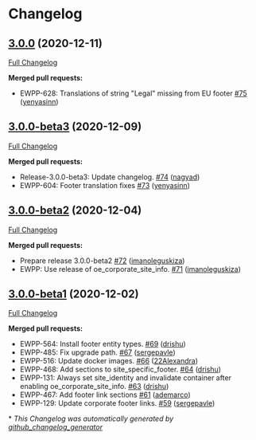 # Changelog

## [3.0.0](https://github.com/openeuropa/oe_corporate_blocks/tree/3.0.0) (2020-12-11)

[Full Changelog](https://github.com/openeuropa/oe_corporate_blocks/compare/3.0.0-beta3...3.0.0)

**Merged pull requests:**

- EWPP-628: Translations of string "Legal" missing from EU footer [\#75](https://github.com/openeuropa/oe_corporate_blocks/pull/75) ([yenyasinn](https://github.com/yenyasinn))

## [3.0.0-beta3](https://github.com/openeuropa/oe_corporate_blocks/tree/3.0.0-beta3) (2020-12-09)

[Full Changelog](https://github.com/openeuropa/oe_corporate_blocks/compare/3.0.0-beta2...3.0.0-beta3)

**Merged pull requests:**

- Release-3.0.0-beta3: Update changelog. [\#74](https://github.com/openeuropa/oe_corporate_blocks/pull/74) ([nagyad](https://github.com/nagyad))
- EWPP-604: Footer translation fixes [\#73](https://github.com/openeuropa/oe_corporate_blocks/pull/73) ([yenyasinn](https://github.com/yenyasinn))

## [3.0.0-beta2](https://github.com/openeuropa/oe_corporate_blocks/tree/3.0.0-beta2) (2020-12-04)

[Full Changelog](https://github.com/openeuropa/oe_corporate_blocks/compare/3.0.0-beta1...3.0.0-beta2)

**Merged pull requests:**

- Prepare release 3.0.0-beta2 [\#72](https://github.com/openeuropa/oe_corporate_blocks/pull/72) ([imanoleguskiza](https://github.com/imanoleguskiza))
- EWPP: Use release of oe\_corporate\_site\_info. [\#71](https://github.com/openeuropa/oe_corporate_blocks/pull/71) ([imanoleguskiza](https://github.com/imanoleguskiza))

## [3.0.0-beta1](https://github.com/openeuropa/oe_corporate_blocks/tree/3.0.0-beta1) (2020-12-02)

[Full Changelog](https://github.com/openeuropa/oe_corporate_blocks/compare/2.4.0...3.0.0-beta1)

**Merged pull requests:**

- EWPP-564: Install footer entity types. [\#69](https://github.com/openeuropa/oe_corporate_blocks/pull/69) ([drishu](https://github.com/drishu))
- EWPP-485: Fix upgrade path. [\#67](https://github.com/openeuropa/oe_corporate_blocks/pull/67) ([sergepavle](https://github.com/sergepavle))
- EWPP-516: Update docker images. [\#66](https://github.com/openeuropa/oe_corporate_blocks/pull/66) ([22Alexandra](https://github.com/22Alexandra))
- EWPP-468: Add sections to site\_specific\_footer. [\#64](https://github.com/openeuropa/oe_corporate_blocks/pull/64) ([drishu](https://github.com/drishu))
- EWPP-131: Always set site\_identity and invalidate container after enabling oe\_corporate\_site\_info. [\#63](https://github.com/openeuropa/oe_corporate_blocks/pull/63) ([drishu](https://github.com/drishu))
- EWPP-467: Add footer link sections [\#61](https://github.com/openeuropa/oe_corporate_blocks/pull/61) ([ademarco](https://github.com/ademarco))
- EWPP-129: Update corporate footer links. [\#59](https://github.com/openeuropa/oe_corporate_blocks/pull/59) ([sergepavle](https://github.com/sergepavle))


\* *This Changelog was automatically generated by [github_changelog_generator](https://github.com/github-changelog-generator/github-changelog-generator)*
